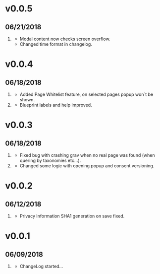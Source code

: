 # v0.0.5
## 06/21/2018

1. [](#improved)
    * Modal content now checks screen overflow.
    * Changed time format in changelog.

# v0.0.4
## 06/18/2018

1. [](#new)
    * Added Page Whitelist feature, on selected pages popup won`t be shown.
1. [](#improved)
    * Blueprint labels and help improved.

# v0.0.3
## 06/18/2018

1. [](#bugfix)
    * Fixed bug with crashing grav when no real page was found (when quering by taxonomies etc...).
1. [](#improved)
    * Changed some logic with opening popup and consent versioning.

# v0.0.2
## 06/12/2018

1. [](#bugfix)
    * Privacy Information SHA1 generation on save fixed.

# v0.0.1
## 06/09/2018

1. [](#new)
    * ChangeLog started...
